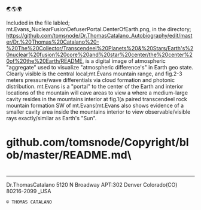 🌏🌎🌍


Included in the file labled;
mt.Evans_NuclearFusionDefuserPortal.CenterOfEarth.png,
in the directory;
https://github.com/tomsnode/Dr.ThomasCatalano_Autobiography/edit/master/Dr.%20Thomas%20Catalano%20-%20The%20Collector/Transcendeel%20Planets%20&%20Stars/Earth's%20nuclear%20fusion%20core%20and%20star%20center/the%20center%20of%20the%20Earth/README,
is a digital image of atmospheric "aggregate" used to visualize
"atmospheric difference's" in Earth geo state. Clearly visible is the central local;mt.Evans mountain range,
and fig.2-3 meters pressure/wave differentials via cloud formation and photonic
distribution. mt.Evans is a "portal" to the center of the Earth and interior locations of the mountain
will cave areas to view a where a medium-large cavity resides in the mountains interior at fig.1(a paired transcendeel rock mountain formation 
SW of mt.Evans(mt.Evans also shows evidence of a smaller cavity area inside the mountains interior to view observable/visible rays exactly/similar as Earth's "Sun". 


# github.com/tomsnode/Copyright/blob/master/README.md\

#

--------------
Dr.ThomasCatalano
5120 N Broadway APT:302
Denver Colorado(CO) 80216-2099 _USA

    © THOMAS CATALANO
